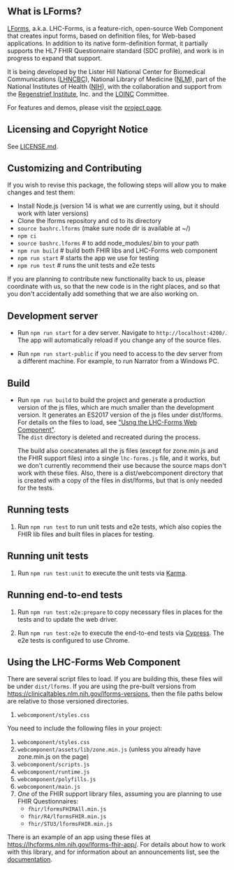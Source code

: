 ## What is LForms?

[LForms](http://lhncbc.github.io/lforms/), a.k.a. LHC-Forms, is a feature-rich,
open-source Web Component that creates input forms, based on definition files, for
Web-based applications. In addition to its native form-definition format, it
partially supports the HL7 FHIR Questionnaire standard (SDC profile), and work
is in progress to expand that support.

It is being developed by the Lister Hill National Center for Biomedical
Communications ([LHNCBC](https://lhncbc.nlm.nih.gov)), National Library of
Medicine ([NLM](https://www.nlm.nih.gov)), part of the National Institutes of
Health ([NIH](https://www.nih.gov)), with the collaboration and support from the
[Regenstrief Institute](https://www.regenstrief.org/), Inc. and the
[LOINC](https://loinc.org/) Committee.

For features and demos, please visit the [project
page](http://lhncbc.github.io/lforms/).

## Licensing and Copyright Notice
See [LICENSE.md](LICENSE.md).

## Customizing and Contributing
If you wish to revise this package, the following steps will allow you to make
changes and test them:

* Install Node.js (version 14 is what we are currently using, but it should work with later versions)
* Clone the lforms repository and cd to its directory
* `source bashrc.lforms` (make sure node dir is available at ~/)    
* `npm ci`
* `source bashrc.lforms` # to add node_modules/.bin to your path
* `npm run build` # build both FHIR libs and LHC-Forms web component
* `npm run start` # starts the app we use for testing
* `npm run test` # runs the unit tests and e2e tests

If you are planning to contribute new functionality back to us, please
coordinate with us, so that the new code is in the right places, and so that
you don't accidentally add something that we are also working on.

## Development server

* Run `npm run start` for a dev server. Navigate to `http://localhost:4200/`. 
   The app will automatically reload if you change any of the source files.

* Run `npm run start-public` if you need to access to the dev server from a different machine. 
   For example, to run Narrator from a Windows PC.

## Build

* Run `npm run build` to build the project and generate a production version of
  the js files, which are much smaller than the development version. It
  generates an ES2017 version of the js files under dist/lforms. For details on 
  the files to load, see ["Usng the LHC-Forms Web Component"](#using).  
  The `dist` directory is deleted and recreated during the process. 
  
  The build also concatenates all the js files (except for zone.min.js and the
  FHIR support files) into a single `lhc-forms.js` file, and it works, 
  but we don't currently recommend their use because the
  source maps don't work with these files.  Also, there is a dist/webcomponent
  directory that is created with a copy of the files in dist/lforms, but that
  is only needed for the tests.

## Running tests
1. Run `npm run test` to run unit tests and e2e tests, which also copies the FHIR lib files 
   and built files in places for testing.

## Running unit tests

1. Run `npm run test:unit` to execute the unit tests via [Karma](https://karma-runner.github.io).

## Running end-to-end tests

1. Run `npm run test:e2e:prepare` to copy necessary files in places for the tests and to update the web driver.

1. Run `npm run test:e2e` to execute the end-to-end tests via [Cypress](https://www.cypress.io/). 
   The e2e tests is configured to use Chrome. 

## <a id="using">Using the LHC-Forms Web Component</a>
There are several script files to load.  If you are building this, these files will be
under `dist/lforms`.  If you are using the pre-built versions from
https://clinicaltables.nlm.nih.gov/lforms-versions, then the file paths below
are relative to those versioned directories.
1. `webcomponent/styles.css`

You need to include the following files in your project: 
1. `webcomponent/styles.css`
2. `webcomponent/assets/lib/zone.min.js` (unless you already have zone.min.js on the page)
3. `webcomponent/scripts.js`
4. `webcomponent/runtime.js`
5. `webcomponent/polyfills.js`
6. `webcomponent/main.js`
7. *One* of the FHIR support library files, assuming you are planning to use
   FHIR Questionnaires:
   * `fhir/lformsFHIRAll.min.js`
   * `fhir/R4/lformsFHIR.min.js`
   * `fhir/STU3/lformsFHIR.min.js`

There is an example of an app using these files at
https://lhcforms.nlm.nih.gov/lforms-fhir-app/.
For details about how to work with this library, and for information about an
announcements list, see the [documentation](https://lhncbc.github.io/lforms/).

